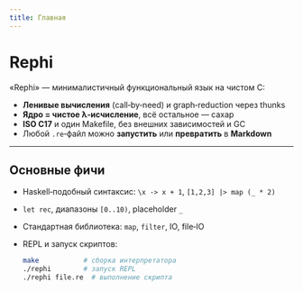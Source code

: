 ```yaml
---
title: Главная
---
```


# Rephi

«Rephi» — минималистичный функциональный язык на чистом C:

- **Ленивые вычисления** (call‑by‑need) и graph‑reduction через thunks
- **Ядро = чистое λ‑исчисление**, всё остальное — сахар
- **ISO C17** и один Makefile, без внешних зависимостей и GC
- Любой `.re`‑файл можно **запустить** или **превратить** в **Markdown**

---

## Основные фичи

- Haskell‑подобный синтаксис: `\x -> x + 1`, `[1,2,3] |> map (_ * 2)`
- `let rec`, диапазоны `[0..10)`, placeholder `_`
- Стандартная библиотека: `map`, `filter`, IO, file‑IO
- REPL и запуск скриптов:

  ```bash
  make           # сборка интерпретатора
  ./rephi        # запуск REPL
  ./rephi file.re  # выполнение скрипта
  ```
